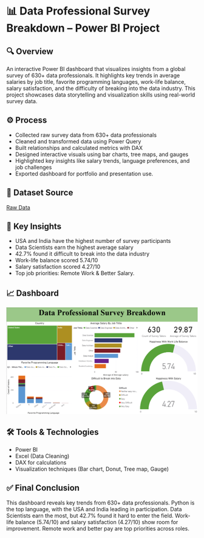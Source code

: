 # 📊 Data Professional Survey Breakdown – Power BI Project

## 🔍 Overview
An interactive Power BI dashboard that visualizes insights from a global survey of 630+ data professionals. It highlights key trends in average salaries by job title, favorite programming languages, work-life balance, salary satisfaction, and the difficulty of breaking into the data industry. This project showcases data storytelling and visualization skills using real-world survey data.

## ⚙️ Process 
- Collected raw survey data from 630+ data professionals
- Cleaned and transformed data using Power Query
- Built relationships and calculated metrics with DAX
- Designed interactive visuals using bar charts, tree maps, and gauges
- Highlighted key insights like salary trends, language preferences, and job challenges
- Exported dashboard for portfolio and presentation use.

## 📁 Dataset Source
 <a href=https://github.com/JayaKrishna1008/Global-Data-Professional-Trends-A-Power-BI-Visualization/blob/main/Raw%20data.xlsx>Raw Data</a>

## 📌 Key Insights
- USA and India have the highest number of survey participants
- Data Scientists earn the highest average salary
- 42.7% found it difficult to break into the data industry
- Work-life balance scored 5.74/10
- Salary satisfaction scored 4.27/10
- Top job priorities: Remote Work & Better Salary.

## 📈 Dashboard
![Dashborad Img](https://github.com/JayaKrishna1008/Global-Data-Professional-Trends-A-Power-BI-Visualization/blob/main/Dashborad%20Img.png)

## 🛠 Tools & Technologies
- Power BI
- Excel (Data Cleaning)
- DAX for calculations
- Visualization techniques (Bar chart, Donut, Tree map, Gauge)

## ✅ Final Conclusion
This dashboard reveals key trends from 630+ data professionals. Python is the top language, with the USA and India leading in participation. Data Scientists earn the most, but 42.7% found it hard to enter the field. Work-life balance (5.74/10) and salary satisfaction (4.27/10) show room for improvement. Remote work and better pay are top priorities across roles.
